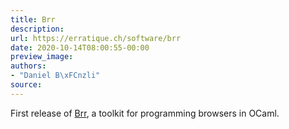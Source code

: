 ```yaml
---
title: Brr
description:
url: https://erratique.ch/software/brr
date: 2020-10-14T08:00:55-00:00
preview_image:
authors:
- "Daniel B\xFCnzli"
source:
---
```


First release of <a href="https://erratique.ch/software/brr">Brr</a>, a toolkit for programming browsers in OCaml.
